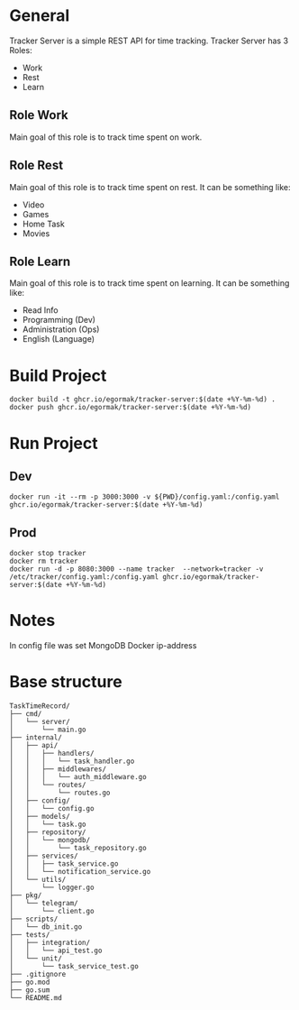 # General
Tracker Server is a simple REST API for time tracking.
Tracker Server has 3 Roles:
- Work
- Rest
- Learn

## Role Work
Main goal of this role is to track time spent on work.
## Role Rest
Main goal of this role is to track time spent on rest.
It can be something like:
- Video
- Games
- Home Task
- Movies
## Role Learn
Main goal of this role is to track time spent on learning.
It can be something like:
- Read Info
- Programming (Dev)
- Administration (Ops)
- English (Language)

# Build Project
```shell
docker build -t ghcr.io/egormak/tracker-server:$(date +%Y-%m-%d) .
docker push ghcr.io/egormak/tracker-server:$(date +%Y-%m-%d)
```

# Run Project
## Dev
```shell
docker run -it --rm -p 3000:3000 -v ${PWD}/config.yaml:/config.yaml ghcr.io/egormak/tracker-server:$(date +%Y-%m-%d)
```
## Prod
```shell
docker stop tracker
docker rm tracker
docker run -d -p 8080:3000 --name tracker  --network=tracker -v /etc/tracker/config.yaml:/config.yaml ghcr.io/egormak/tracker-server:$(date +%Y-%m-%d)
```

# Notes
In config file was set MongoDB Docker ip-address

# Base structure
```
TaskTimeRecord/
├── cmd/
│   └── server/
│       └── main.go
├── internal/
│   ├── api/
│   │   ├── handlers/
│   │   │   └── task_handler.go
│   │   ├── middlewares/
│   │   │   └── auth_middleware.go
│   │   └── routes/
│   │       └── routes.go
│   ├── config/
│   │   └── config.go
│   ├── models/
│   │   └── task.go
│   ├── repository/
│   │   └── mongodb/
│   │       └── task_repository.go
│   ├── services/
│   │   ├── task_service.go
│   │   └── notification_service.go
│   └── utils/
│       └── logger.go
├── pkg/
│   └── telegram/
│       └── client.go
├── scripts/
│   └── db_init.go
├── tests/
│   ├── integration/
│   │   └── api_test.go
│   └── unit/
│       └── task_service_test.go
├── .gitignore
├── go.mod
├── go.sum
└── README.md
```